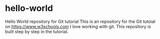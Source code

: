 # hello-world
Hello World repository for Git tutorial
This is an repository for the Git tutoial on https://www.w3schools.com
I love working with git.
This repository is built step by step in the tutorial. 
